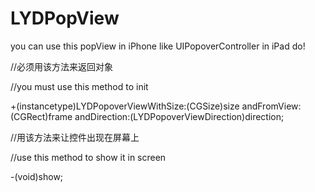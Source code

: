 # LYDPopView
you can use this popView in iPhone like UIPopoverController in iPad do!

//必须用该方法来返回对象

//you must use this method to init

+(instancetype)LYDPopoverViewWithSize:(CGSize)size andFromView:(CGRect)frame  andDirection:(LYDPopoverViewDirection)direction;

//用该方法来让控件出现在屏幕上

//use this method to show it in screen

-(void)show;
